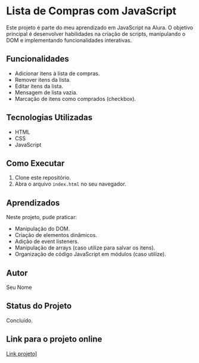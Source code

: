 # Lista de Compras com JavaScript

Este projeto é parte do meu aprendizado em JavaScript na Alura. O objetivo principal é desenvolver habilidades na criação de scripts, manipulando o DOM e implementando funcionalidades interativas.

## Funcionalidades

-   Adicionar itens à lista de compras.
-   Remover itens da lista.
-   Editar itens da lista.
-   Mensagem de lista vazia.
-   Marcação de itens como comprados (checkbox).

## Tecnologias Utilizadas

-   HTML
-   CSS
-   JavaScript

## Como Executar

1.  Clone este repositório.
2.  Abra o arquivo `index.html` no seu navegador.

## Aprendizados

Neste projeto, pude praticar:

-   Manipulação do DOM.
-   Criação de elementos dinâmicos.
-   Adição de event listeners.
-   Manipulação de arrays (caso utilize para salvar os itens).
-   Organização de código JavaScript em módulos (caso utilize).

## Autor

Seu Nome

## Status do Projeto

Concluído.

## Link para o projeto online

[Link projeto](https://brun0k9.github.io/Projeto_ListaDeCompras/?)]
